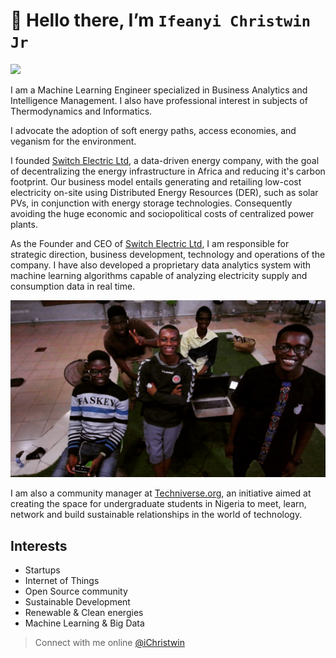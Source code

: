 # 👋 Hello there, I’m `Ifeanyi Christwin Jr`
<img src='https://github.com/iChristwin/iChristwin/blob/main/Ifeanyi%20next%20to%20battery%20stack.jpg?raw=true'>

I am a Machine Learning Engineer specialized in Business Analytics and Intelligence Management. I also have professional interest in subjects of Thermodynamics and Informatics.

I advocate the adoption of soft energy paths, access economies, and veganism for the environment.

I founded [Switch Electric Ltd](https://www.linkedin.com/company/whynotswitch/), a data-driven energy company, with the goal of decentralizing the energy infrastructure in Africa and reducing it's carbon footprint. Our business model entails generating and retailing low-cost electricity on-site using Distributed Energy Resources (DER), such as solar PVs, in conjunction with energy storage technologies. Consequently avoiding the huge economic and sociopolitical costs of centralized power plants.

As the Founder and CEO of [Switch Electric Ltd](https://www.linkedin.com/company/whynotswitch/), I am responsible for strategic direction, business development, technology and operations of the company. I have also developed a proprietary data analytics system with machine learning algorithms capable of analyzing electricity supply and consumption data in real time.

<img src='https://github.com/iChristwin/iChristwin/blob/main/Team%20switch.jpg'>

I am also a community manager at [Techniverse.org](https://www.linkedin.com/company/techniverse), an initiative aimed at creating the space for undergraduate students in Nigeria to meet, learn, network and build sustainable relationships in the world of technology.


## Interests
- Startups
- Internet of Things
- Open Source community
- Sustainable Development
- Renewable & Clean energies
- Machine Learning & Big Data

> Connect with me online [@iChristwin](https://linktr.ee/iChristwin)
